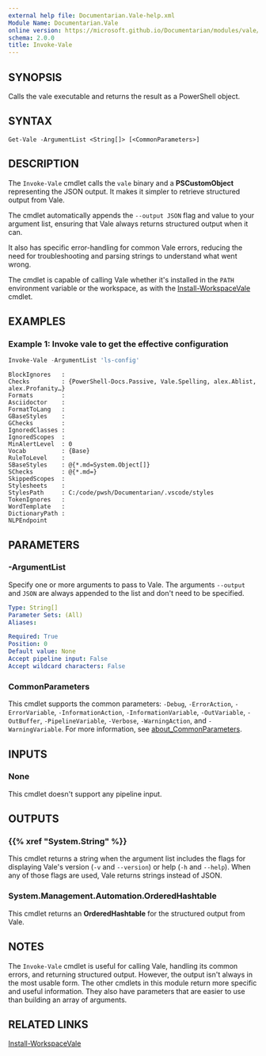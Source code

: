 ```yaml
---
external help file: Documentarian.Vale-help.xml
Module Name: Documentarian.Vale
online version: https://microsoft.github.io/Documentarian/modules/vale/reference/cmdlets/invoke-vale
schema: 2.0.0
title: Invoke-Vale
---
```


## SYNOPSIS

Calls the vale executable and returns the result as a PowerShell object.

## SYNTAX

```
Get-Vale -ArgumentList <String[]> [<CommonParameters>]
```

## DESCRIPTION

The `Invoke-Vale` cmdlet calls the `vale` binary and a **PSCustomObject** representing the JSON
output. It makes it simpler to retrieve structured output from Vale.

The cmdlet automatically appends the `--output JSON` flag and value to your argument list, ensuring
that Vale always returns structured output when it can.

It also has specific error-handling for common Vale errors, reducing the need for troubleshooting
and parsing strings to understand what went wrong.

The cmdlet is capable of calling Vale whether it's installed in the `PATH` environment variable or
the workspace, as with the [Install-WorkspaceVale][01] cmdlet.

## EXAMPLES

### Example 1: Invoke vale to get the effective configuration

```powershell
Invoke-Vale -ArgumentList 'ls-config'
```

```output
BlockIgnores   :
Checks         : {PowerShell-Docs.Passive, Vale.Spelling, alex.Ablist, alex.Profanity…}
Formats        :
Asciidoctor    :
FormatToLang   :
GBaseStyles    :
GChecks        :
IgnoredClasses :
IgnoredScopes  :
MinAlertLevel  : 0
Vocab          : {Base}
RuleToLevel    :
SBaseStyles    : @{*.md=System.Object[]}
SChecks        : @{*.md=}
SkippedScopes  :
Stylesheets    :
StylesPath     : C:/code/pwsh/Documentarian/.vscode/styles
TokenIgnores   :
WordTemplate   :
DictionaryPath :
NLPEndpoint
```

## PARAMETERS

### -ArgumentList

Specify one or more arguments to pass to Vale. The arguments `--output` and `JSON` are always
appended to the list and don't need to be specified.

```yaml
Type: String[]
Parameter Sets: (All)
Aliases:

Required: True
Position: 0
Default value: None
Accept pipeline input: False
Accept wildcard characters: False
```

### CommonParameters

This cmdlet supports the common parameters: `-Debug`, `-ErrorAction`, `-ErrorVariable`,
`-InformationAction`, `-InformationVariable`, `-OutVariable`, `-OutBuffer`, `-PipelineVariable`,
`-Verbose`, `-WarningAction`, and `-WarningVariable`. For more information, see
[about_CommonParameters][acp].

## INPUTS

### None

This cmdlet doesn't support any pipeline input.

## OUTPUTS

### {{% xref "System.String" %}}

This cmdlet returns a string when the argument list includes the flags for displaying Vale's
version (`-v` and `--version`) or help (`-h` and `--help`). When any of those flags are used, Vale
returns strings instead of JSON.

### System.Management.Automation.OrderedHashtable

This cmdlet returns an **OrderedHashtable** for the structured output from Vale.

## NOTES

The `Invoke-Vale` cmdlet is useful for calling Vale, handling its common errors, and returning
structured output. However, the output isn't always in the most usable form. The other cmdlets in
this module return more specific and useful information. They also have parameters that are easier
to use than building an array of arguments.

## RELATED LINKS

[Install-WorkspaceVale][01]

<!-- Link reference definitions -->
[01]: ../install-workspacevale
[acp]: http://go.microsoft.com/fwlink/?LinkID=113216
